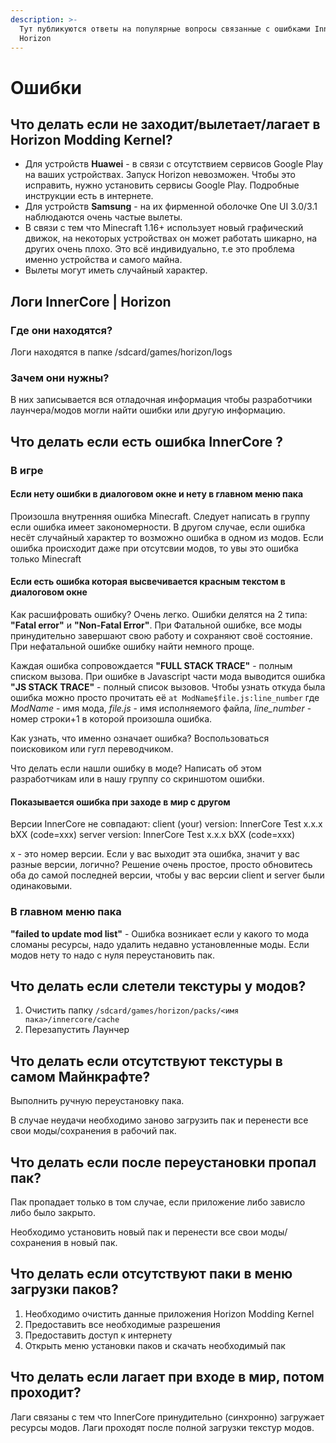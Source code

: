 ```yaml
---
description: >-
  Тут публикуются ответы на популярные вопросы связанные с ошибками InnerCore /
  Horizon
---
```


# Ошибки

## Что делать если не заходит/вылетает/лагает в Horizon Modding Kernel?

* Для устройств **Huawei** - в связи с отсутствием сервисов Google Play на ваших устройствах. Запуск Horizon невозможен. Чтобы это исправить, нужно установить сервисы Google Play. Подробные инструкции есть в интернете.
* Для устройств **Samsung** - на их фирменной оболочке One UI 3.0/3.1 наблюдаются очень частые вылеты.
* В связи с тем что Minecraft 1.16+ использует новый графический движок, на некоторых устройствах он может работать шикарно, на других очень плохо. Это всё индивидуально, т.е это проблема именно устройства и самого майна.
* Вылеты могут иметь случайный характер.

## Логи InnerCore \| Horizon

### Где они находятся?

Логи находятся в папке /sdcard/games/horizon/logs

### Зачем они нужны?

В них записывается вся отладочная информация чтобы разработчики лаунчера/модов могли найти ошибки или другую информацию.

## Что делать если есть ошибка InnerCore ?

### В игре

#### Если нету ошибки в диалоговом окне и нету в главном меню пака

Произошла внутренняя ошибка Minecraft. Следует написать в группу если ошибка имеет закономерности. В другом случае, если ошибка несёт случайный характер то возможно ошибка в одном из модов. Если ошибка происходит даже при отсутсвии модов, то увы это ошибка только Minecraft

#### Если есть ошибка которая высвечивается красным текстом в диалоговом окне

Как расшифровать ошибку? Очень легко. Ошибки делятся на 2 типа: **"Fatal error"** и **"Non-Fatal Error"**. При Фатальной ошибке, все моды принудительно завершают свою работу и сохраняют своё состояние.  При нефатальной ошибке ошибку найти немного проще. 

Каждая ошибка сопровождается **"FULL STACK TRACE"** - полным списком вызова. При ошибке в Javascript части мода выводится ошибка **"JS STACK TRACE"** - полный список вызовов. Чтобы узнать откуда была ошибка можно просто прочитать её `at ModName$file.js:line_number` где _ModName_ - имя мода, _file.js_ - имя исполняемого файла, _line\_number_ - номер строки+1 в которой произошла ошибка. 

Как узнать, что именно означает ошибка? Воспользоваться поисковиком или гугл переводчиком.

Что делать если нашли ошибку в моде? Написать об этом разработчикам или в нашу группу со скриншотом ошибки.

#### Показывается ошибка при заходе в мир с другом

Версии InnerCore не совпадают: client \(your\) version: InnerCore Test x.x.x bXX \(code=xxx\) server version: InnerCore Test x.x.x bXX \(code=xxx\)

х - это номер версии. Если у вас выходит эта ошибка, значит у вас разные версии, логично? Решение очень простое, просто обновитесь оба до самой последней версии, чтобы у вас версии client и server были одинаковыми.

### В главном меню пака

**"failed to update mod list"** - Ошибка возникает если у какого то мода сломаны ресурсы, надо удалить недавно установленные моды. Если модов нету то надо с нуля переустановить пак.

## Что делать если слетели текстуры у модов?

1. Очистить папку `/sdcard/games/horizon/packs/<имя пака>/innercore/cache`
2.  Перезапустить Лаунчер

## Что делать если отсутствуют текстуры в самом Майнкрафте?

Выполнить ручную переустановку пака. 

В случае неудачи необходимо заново загрузить пак и перенести все свои моды/сохранения в рабочий пак.

## Что делать если после переустановки пропал пак?

Пак пропадает только в том случае, если приложение либо зависло либо было закрыто.

Необходимо установить новый пак и перенести все свои моды/сохранения в новый пак.

## Что делать если отсутствуют паки в меню загрузки паков?

1. Необходимо очистить данные приложения Horizon Modding Kernel
2. Предоставить все необходимые разрешения
3. Предоставить доступ к интернету
4. Открыть меню установки паков и скачать необходимый пак

## Что делать если лагает при входе в мир, потом проходит?

Лаги связаны с тем что InnerCore принудительно \(синхронно\) загружает ресурсы модов. Лаги проходят после полной загрузки текстур модов.

